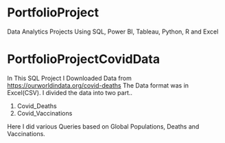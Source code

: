 # PortfolioProject
Data Analytics Projects Using SQL, Power BI, Tableau, Python, R and Excel

# PortfolioProjectCovidData 
In This SQL Project I Downloaded Data from https://ourworldindata.org/covid-deaths 
The Data format was in Excel(CSV). 
I divided the data into two part..
  1. Covid_Deaths 
  2. Covid_Vaccinations
  
  
Here I did various Queries based on Global Populations, Deaths and Vaccinations.
